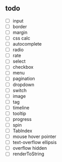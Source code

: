 ## todo
- [ ] input
- [ ] border
- [ ] margin
- [ ] css calc
- [ ] autocomplete
- [ ] radio
- [ ] rate
- [ ] select
- [ ] checkbox
- [ ] menu
- [ ] pagination
- [ ] dropdown
- [ ] switch
- [ ] image
- [ ] tag
- [ ] timeline
- [ ] tooltip
- [ ] progress
- [ ] spin
- [ ] TabIndex
- [ ] mouse hover pointer
- [ ] text-overflow ellipsis
- [ ] overflow hidden
- [ ] renderToString
